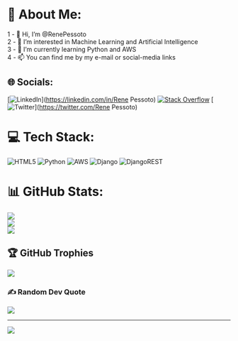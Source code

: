 # 💫 About Me:
1 - 👋 Hi, I’m @RenePessoto<br>2 - 👀 I’m interested in Machine Learning and Artificial Intelligence<br>3 - 🌱 I’m currently learning Python and AWS<br>4 - 📫 You can find me by my e-mail or social-media links<br> 


## 🌐 Socials:
[![LinkedIn](https://img.shields.io/badge/LinkedIn-%230077B5.svg?logo=linkedin&logoColor=white)](https://linkedin.com/in/Rene Pessoto) [![Stack Overflow](https://img.shields.io/badge/-Stackoverflow-FE7A16?logo=stack-overflow&logoColor=white)](https://stackoverflow.com/users/314338) [![Twitter](https://img.shields.io/badge/Twitter-%231DA1F2.svg?logo=Twitter&logoColor=white)](https://twitter.com/Rene Pessoto) 

# 💻 Tech Stack:
![HTML5](https://img.shields.io/badge/html5-%23E34F26.svg?style=plastic&logo=html5&logoColor=white) ![Python](https://img.shields.io/badge/python-3670A0?style=plastic&logo=python&logoColor=ffdd54) ![AWS](https://img.shields.io/badge/AWS-%23FF9900.svg?style=plastic&logo=amazon-aws&logoColor=white) ![Django](https://img.shields.io/badge/django-%23092E20.svg?style=plastic&logo=django&logoColor=white) ![DjangoREST](https://img.shields.io/badge/DJANGO-REST-ff1709?style=plastic&logo=django&logoColor=white&color=ff1709&labelColor=gray)
# 📊 GitHub Stats:
![](https://github-readme-stats.vercel.app/api?username=RenePessoto&theme=highcontrast&hide_border=true&include_all_commits=true&count_private=true)<br/>
![](https://github-readme-streak-stats.herokuapp.com/?user=RenePessoto&theme=highcontrast&hide_border=true)<br/>
![](https://github-readme-stats.vercel.app/api/top-langs/?username=RenePessoto&theme=highcontrast&hide_border=true&include_all_commits=true&count_private=true&layout=compact)

## 🏆 GitHub Trophies
![](https://github-profile-trophy.vercel.app/?username=RenePessoto&theme=radical&no-frame=false&no-bg=false&margin-w=4)

### ✍️ Random Dev Quote
![](https://quotes-github-readme.vercel.app/api?type=horizontal&theme=radical)

---
[![](https://visitcount.itsvg.in/api?id=RenePessoto&label=Profile%20Views&icon=0&pretty=true)](https://visitcount.itsvg.in)

<!-- Proudly created with GPRM ( https://gprm.itsvg.in ) -->
